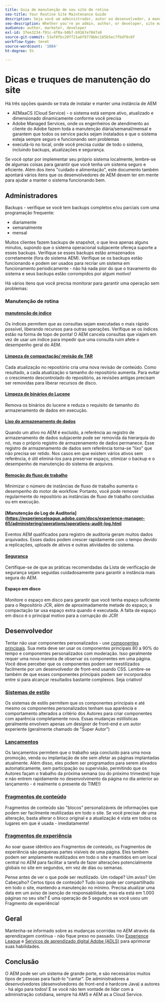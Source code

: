 ```yaml
---
title: Guia de manutenção de seu site de rotina
seo-title: Your Routine Site Maintenance Guide
description: Seja você um administrador, autor ou desenvolvedor, a manutenção do site abrange todos os aspectos da instância do AEM Sites. Use este guia para garantir que sua estratégia esteja configurada para ser bem-sucedida.
seo-description: Whether you're an admin, author, or developer, site maintenance touches every aspect of your AEM Sites instance. Use this guide to ensure your strategy is set up for success.
audience: author, marketer, developer
exl-id: 37ee3234-f91c-4f0a-b0b7-b9167e7847a9
source-git-commit: 53af8fbc20ff21abf8778bbc165b5ec7fbdf8c8f
workflow-type: tm+mt
source-wordcount: '1084'
ht-degree: 5%

---
```


# Dicas e truques de manutenção do site

Há três opções quando se trata de instalar e manter uma instância de AEM

* AEMaaCS (Cloud Service) - o sistema está sempre ativo, atualizado e dimensionado dinamicamente conforme você precisa
* Adobe Managed Services, onde os engenheiros de atendimento ao cliente do Adobe fazem toda a manutenção diária/semanal/mensal e garantem que todos os service packs sejam instalados e que o sistema esteja sempre seguro e funcionando sem problemas
* executá-lo no local, onde você precisa cuidar de todo o sistema, incluindo backups, atualizações e segurança.

Se você optar por implementar seu próprio sistema localmente, lembre-se de algumas coisas para garantir que você tenha um sistema seguro e eficiente. Além dos itens &quot;cuidado e alimentação&quot;, este documento também apontará vários itens que os desenvolvedores de AEM devem ter em mente para ajudar a manter o sistema funcionando bem.

## Administradores

Backups - verifique se você tem backups completos e/ou parciais com uma programação frequente:

* diariamente
* semanalmente
* mensal

Muitos clientes fazem backups de snapshot, o que leva apenas alguns minutos, supondo que o sistema operacional subjacente ofereça suporte a esses backups. Verifique se esses backups estão armazenados corretamente (fora do sistema AEM). Verifique se os backups estão funcionando e podem ser usados para recriar um sistema em funcionamento periodicamente - não há nada pior do que o travamento do sistema e seus backups estão corrompidos por algum motivo!

Há vários itens que você precisa monitorar para garantir uma operação sem problemas:

### Manutenção de rotina

#### [manutenção de índice](https://experienceleague.adobe.com/docs/experience-manager-65/deploying/practices/best-practices-for-queries-and-indexing.html?lang=pt-BR)

Os índices permitem que as consultas sejam executadas o mais rápido possível, liberando recursos para outras operações. Verifique se os índices estão na forma de topo de ponta! O AEM cancela consultas que viajam em vez de usar um índice para impedir que uma consulta ruim afete o desempenho geral do AEM.

#### [Limpeza de compactação/ revisão de TAR](https://experienceleague.adobe.com/docs/experience-manager-65/deploying/deploying/revision-cleanup.html?lang=en)

Cada atualização no repositório cria uma nova revisão de conteúdo. Como resultado, a cada atualização o tamanho do repositório aumenta. Para evitar o crescimento descontrolado do repositório, as revisões antigas precisam ser removidas para liberar recursos de disco.

#### [Limpeza de binários do Lucene](https://experienceleague.adobe.com/docs/experience-manager-65/administering/operations/operations-dashboard.html#automated-maintenance-tasks)

Remova os binários do lucene e reduza o requisito de tamanho do armazenamento de dados em execução.

#### [Lixo do armazenamento de dados](https://experienceleague.adobe.com/docs/experience-manager-65/administering/operations/data-store-garbage-collection.html)

Quando um ativo no AEM é excluído, a referência ao registro de armazenamento de dados subjacente pode ser removida da hierarquia do nó, mas o próprio registro de armazenamento de dados permanece. Esse registro de armazenamento de dados sem referência torna-se &quot;lixo&quot; que não precisa ser retido. Nos casos em que existem vários ativos sem referência, é útil eliminá-los para preservar espaço, otimizar o backup e o desempenho de manutenção do sistema de arquivos.

#### [Remoção do fluxo de trabalho](https://experienceleague.adobe.com/docs/experience-manager-65/administering/operations/workflows-administering.html?lang=pt-BR)

Minimizar o número de instâncias de fluxo de trabalho aumenta o desempenho do motor de workflow. Portanto, você pode remover regularmente do repositório as instâncias de fluxo de trabalho concluídas ou em execução.

#### [Manutenção do Log de Auditoria](https://experienceleague.adobe.com/docs/experience-manager-65/administering/operations/operations-audit-log.html

Eventos AEM qualificados para registro de auditoria geram muitos dados arquivados. Esses dados podem crescer rapidamente com o tempo devido a replicações, uploads de ativos e outras atividades do sistema.

#### [Segurança](https://experienceleague.adobe.com/docs/experience-manager-65/administering/security/security-checklist.html?lang=pt-BR)

Certifique-se de que as práticas recomendadas da Lista de verificação de segurança sejam seguidas cuidadosamente para garantir a instância mais segura do AEM.

#### Espaço em disco

Monitore o espaço em disco para garantir que você tenha espaço suficiente para o Repositório JCR, além de aproximadamente metade do espaço; a compactação tar usa espaço extra quando é executada. A falta de espaço em disco é o principal motivo para a corrupção do JCR!

## Desenvolvedor

Tentar não usar componentes personalizados - use [componentes principais](https://www.aemcomponents.dev/). Sua meta deve ser usar os componentes principais 80 a 90% do tempo e componentes personalizados com moderação. Isso geralmente requer uma nova maneira de observar os componentes em uma página. Você deve perceber que os componentes podem ser reestilizados facilmente por um desenvolvedor de front-end usando CSS. Lembre-se também de que esses componentes principais podem ser incorporados entre si para alcançar resultados bastante complexos. Seja criativo!

### [Sistemas de estilo](https://experienceleague.adobe.com/docs/experience-manager-65/authoring/siteandpage/style-system.html?lang=en)

Os sistemas de estilo permitem que os componentes principais e até mesmo os componentes personalizados tenham sua aparência e comportamento alterados a critério dos Autores para criar componentes com aparência completamente nova. Essas mudanças estilísticas geralmente envolvem apenas um designer de front-end e um autor experiente (geralmente chamado de &quot;Super Autor&quot;)

### [Lançamentos](https://experienceleague.adobe.com/docs/experience-manager-cloud-service/content/sites/authoring/launches/overview.html?lang=en)

Os lançamentos permitem que o trabalho seja concluído para uma nova promoção, venda ou implantação de site sem afetar as páginas implantadas atualmente. Além disso, eles podem ser programados para serem ativados automaticamente, sem participação ou supervisão, permitindo que os Autores façam o trabalho da próxima semana (ou do próximo trimestre) hoje e não entrem rapidamente no desenvolvimento da página no dia anterior ao lançamento - é realmente o presente do TIME!)

### [Fragmentos de conteúdo](https://experienceleague.adobe.com/docs/experience-manager-65/assets/fragments/content-fragments.html)

Fragmentos de conteúdo são &quot;blocos&quot; personalizáveis de informações que podem ser facilmente reutilizadas em todo o site. Se você precisar de uma alteração, basta alterar o bloco original e a atualização é vista em todos os lugares em que é usada - imediatamente!

### [Fragmentos de experiência](https://experienceleague.adobe.com/docs/experience-manager-learn/sites/experience-fragments/experience-fragments-feature-video-use.html?lang=en)

Ao soar quase idêntico aos Fragmentos de conteúdo, os Fragmentos de experiência são pequenas partes visíveis de uma página. Eles também podem ser amplamente reutilizados em todo o site e mantidos em um local central no AEM para facilitar a tarefa de fazer alterações potencialmente globais no site em segundos, em vez de dias ou semanas.

Pense antes de ver o que pode ser reutilizado. Um rodapé? Um aviso? Um Cabeçalho? Certos tipos de conteúdo? Tudo isso pode ser compartilhado em todo o site, mantendo a manutenção no mínimo. Precisa atualizar uma data em um aviso de isenção de responsabilidade, mas ela está em 1.000 páginas no seu site? É uma operação de 5 segundos se você usou um Fragmento de experiência!

## Geral

Mantenha-se informado sobre as mudanças ocorridas no AEM através da aprendizagem contínua - não fique preso no passado. Uso [Experience League](https://experienceleague.adobe.com/docs/experience-manager-learn/sites/overview.html?lang=en) e [Serviços de aprendizado digital Adobe (ADLS)](https://learning.adobe.com/) para aprimorar suas habilidades.

## Conclusão

O AEM pode ser um sistema de grande porte, e são necessários muitos tipos de pessoas para fazê-lo &quot;cantar&quot;. De administradores a desenvolvedores (desenvolvedores de front-end e hardcore Java) a autores - há algo para todos! E se você não tem vontade de lidar com a administração cotidiana, sempre há AMS e AEM as a Cloud Service.
